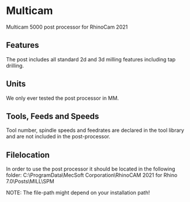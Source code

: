 # Multicam
Multicam 5000 post processor for RhinoCam 2021

## Features
The post includes all standard 2d and 3d milling features including tap drilling.

## Units
We only ever tested the post processor in MM.

## Tools, Feeds and Speeds
Tool number, spindle speeds and feedrates are declared in the tool library and are not included in the post-processor.

## Filelocation

In order to use the post processor it should be located in the following folder:
C:\ProgramData\MecSoft Corporation\RhinoCAM 2021 for Rhino 7.0\Posts\MILL\SPM

NOTE: The file-path might depend on your installation path!
